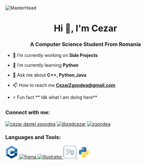 

![MasterHead](https://i.pinimg.com/originals/72/e9/c3/72e9c33f3327bfb2485c80b3188e41fb.gif)
<h1 align="center">Hi 👋, I'm Cezar</h1>
<h3 align="center">A Computer Science Student From Romania</h3>

- 🔭 I’m currently working on **Side Projects**

- 🌱 I’m currently learning **Python**

- 💬 Ask me about **C++, Python,Java**

- 📫 How to reach me **CezarZgondea@gmail.com**

- ⚡ Fun fact ** Idk what I am doing here**

<h3 align="left">Connect with me:</h3>
<p align="left">
<a href="https://linkedin.com/in/cezar daniel zgondea" target="blank"><img align="center" src="https://raw.githubusercontent.com/rahuldkjain/github-profile-readme-generator/master/src/images/icons/Social/linked-in-alt.svg" alt="cezar daniel zgondea" height="30" width="40" /></a>
<a href="https://instagram.com/@zgdcezar" target="blank"><img align="center" src="https://raw.githubusercontent.com/rahuldkjain/github-profile-readme-generator/master/src/images/icons/Social/instagram.svg" alt="@zgdcezar" height="30" width="40" /></a>
<a href="https://discord.gg/zgondea" target="blank"><img align="center" src="https://raw.githubusercontent.com/rahuldkjain/github-profile-readme-generator/master/src/images/icons/Social/discord.svg" alt="zgondea" height="30" width="40" /></a>
</p>

<h3 align="left">Languages and Tools:</h3>
<p align="left"> <a href="https://www.w3schools.com/cpp/" target="_blank" rel="noreferrer"> <img src="https://raw.githubusercontent.com/devicons/devicon/master/icons/cplusplus/cplusplus-original.svg" alt="cplusplus" width="40" height="40"/> </a> <a href="https://www.figma.com/" target="_blank" rel="noreferrer"> <img src="https://www.vectorlogo.zone/logos/figma/figma-icon.svg" alt="figma" width="40" height="40"/> </a> <a href="https://www.adobe.com/in/products/illustrator.html" target="_blank" rel="noreferrer"> <img src="https://www.vectorlogo.zone/logos/adobe_illustrator/adobe_illustrator-icon.svg" alt="illustrator" width="40" height="40"/> </a> <a href="https://www.photoshop.com/en" target="_blank" rel="noreferrer"> <img src="https://raw.githubusercontent.com/devicons/devicon/master/icons/photoshop/photoshop-line.svg" alt="photoshop" width="40" height="40"/> </a> <a href="https://www.python.org" target="_blank" rel="noreferrer"> <img src="https://raw.githubusercontent.com/devicons/devicon/master/icons/python/python-original.svg" alt="python" width="40" height="40"/> </a> </p>


